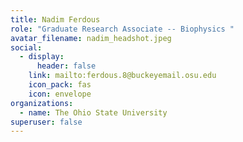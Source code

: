 ```yaml
---
title: Nadim Ferdous
role: "Graduate Research Associate -- Biophysics "
avatar_filename: nadim_headshot.jpeg
social:
  - display:
      header: false
    link: mailto:ferdous.8@buckeyemail.osu.edu
    icon_pack: fas
    icon: envelope
organizations:
  - name: The Ohio State University
superuser: false
---
```

